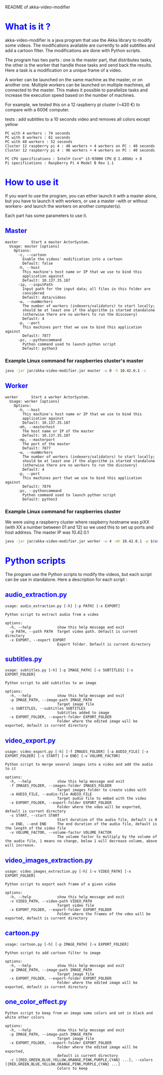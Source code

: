 README of akka-video-modifier

# <font color="blue"> What is it ?</font>

akka-video-modifier is a java program that use the Akka library to modify some videos. 
The modifications available are currently to add subtitles and add a cartoon filter. 
The modifications are done with Python scripts.

The program has two parts : one is the master part, that distributes tasks, the other is the worker that handle 
those tasks and send back the results. Here a task is a modification on a unique frame of a video. 

A worker can be launched on the same machine as the master, or on another one. 
Multiple workers can be launched on multiple machines, all connected to the master.
This makes it possible to parallelize tasks and increase the execution speed based on the number of machines.

For example, we tested this on a 12 raspberry pi cluster (~420 €) to compare with a 600€ computer.

tests : add subtitles to a 10 seconds video and removes all colors except yellow
```
PC with 4 workers : 74 seconds
PC with 8 workers : 61 seconds
PC with 48 workers : 52 seconds
Cluster 12 raspberry pi 4 : 48 workers + 4 workers on PC : 40 seconds
Cluster 12 raspberry pi 4 : 96 workers + 4 workers on PC : 40 seconds

PC CPU specifications : Intel® Core™ i5-9300H CPU @ 2.40GHz × 8 
Pi specifications : Raspberry Pi 4 Model B Rev 1.1
```

# <font color="blue"> How to use it</font>

If you want to use the program, you can either launch it with a master alone, but you have to launch it with workers, or use a master -with or without workers-  and launch the workers on another computer(s).

Each part has some parameters to use it.

## <font color="blue"> Master </font>

```
master      Start a master ActorSystem.
  Usage: master [options]
    Options:
      -c, --cartoon
        Enable the videos' modification into a cartoon
        Default: false
      -h, --host
        This machine's host name or IP that we use to bind this 
        application against
        Default: 10.137.35.187
      -ip, --inputPath
        Input path for the input data; all files in this folder are 
        considered 
        Default: data/videos
      -w, --numWorkers
        The number of workers (indexers/validators) to start locally; 
        should be at least one if the algorithm is started standalone 
        (otherwise there are no workers to run the discovery)
        Default: 4
      -p, --port
        This machines port that we use to bind this application against
        Default: 7877
      -pc, --pythoncommand
        Python command used to launch python script
        Default: python3
```

### Example Linux command for raspberries cluster's master

```bash
java -jar jar/akka-video-modifier.jar master -w 0 -h 10.42.0.1 -c
```


## <font color="blue"> Worker </font>

```
worker      Start a worker ActorSystem.
  Usage: worker [options]
    Options:
      -h, --host
        This machine's host name or IP that we use to bind this 
        application against
        Default: 10.137.35.187
      -mh, --masterhost
        The host name or IP of the master
        Default: 10.137.35.187
      -mp, --masterport
        The port of the master
        Default: 7877
      -w, --numWorkers
        The number of workers (indexers/validators) to start locally; 
        should be at least one if the algorithm is started standalone 
        (otherwise there are no workers to run the discovery)
        Default: 4
      -p, --port
        This machines port that we use to bind this application against
        Default: 7879
      -pc, --pythoncommand
        Python command used to launch python script
        Default: python3
```

### Example Linux command for raspberries cluster

We were using a raspberry cluster where raspberry hostname was piXX (with XX a number between 01 and 12) so we used this to set up ports and host address.
The master IP was 10.42.0.1
```bash
java -jar jar/akka-video-modifier.jar worker -w 4 -mh 10.42.0.1 -p $(expr 7879 + $(hostname | grep -o '[0-9]\+')) -h $(hostname).local -pc python3
```

# <font color="blue"> Python scripts</font>

The program use the Python scripts to modify the videos, but each script can be use in standalone. Here a description for each script :

## <font color="blue"> audio_extraction.py </font>
```
usage: audio_extraction.py [-h] [-p PATH] [-x EXPORT]

Python script to extract audio from a video

options:
  -h, --help            show this help message and exit
  -p PATH, --path PATH  Target video path. Default is current directory
  -x EXPORT, --export EXPORT
                        Export folder. Default is current directory
```

## <font color="blue"> subtitles.py </font>

```
usage: subtitles.py [-h] [-p IMAGE_PATH] [-s SUBTITLES] [-x EXPORT_FOLDER]

Python script to add subtitles to an image

options:
  -h, --help            show this help message and exit
  -p IMAGE_PATH, --image-path IMAGE_PATH
                        Target image file
  -s SUBTITLES, --subtitles SUBTITLES
                        Subtitles added to image
  -x EXPORT_FOLDER, --export-folder EXPORT_FOLDER
                        Folder where the edited image will be exported, default is current directory
```

## <font color="blue"> video_export.py </font>

```
usage: video_export.py [-h] [-f IMAGES_FOLDER] [-a AUDIO_FILE] [-x EXPORT_FOLDER] [-s START] [-e END] [-v VOLUME_FACTOR]

Python script to merge several images into a video and add the audio to it

options:
  -h, --help            show this help message and exit
  -f IMAGES_FOLDER, --images-folder IMAGES_FOLDER
                        Target images folder to create video with
  -a AUDIO_FILE, --audio-file AUDIO_FILE
                        Target audio file to embed with the video
  -x EXPORT_FOLDER, --export-folder EXPORT_FOLDER
                        Folder where the vdeo will be exported, default is current directory
  -s START, --start START
                        Start duration of the audio file, default is 0
  -e END, --end END     The end duration of the audio file, default is the length of the video file
  -v VOLUME_FACTOR, --volume-factor VOLUME_FACTOR
                        The volume factor to multiply by the volume of the audio file, 1 means no change, below 1 will decrease volume, above will increase.
```

## <font color="blue"> video_images_extraction.py </font>

```
usage: video_images_extraction.py [-h] [-v VIDEO_PATH] [-x EXPORT_FOLDER]

Python script to export each frame of a given video

options:
  -h, --help            show this help message and exit
  -v VIDEO_PATH, --video-path VIDEO_PATH
                        Target video file
  -x EXPORT_FOLDER, --export-folder EXPORT_FOLDER
                        Folder where the frames of the vdeo will be exported, default is current directory
```

## <font color="blue"> cartoon.py </font>
```
usage: cartoon.py [-h] [-p IMAGE_PATH] [-x EXPORT_FOLDER]

Python script to add cartoon filter to image

options:
  -h, --help            show this help message and exit
  -p IMAGE_PATH, --image-path IMAGE_PATH
                        Target image file
  -x EXPORT_FOLDER, --export-folder EXPORT_FOLDER
                        Folder where the edited image will be exported, default is current directory
```

## <font color="blue"> one_color_effect.py </font>
```
Python script to keep from an image some colors and set in black and white other colors

options:
  -h, --help            show this help message and exit
  -p IMAGE_PATH, --image-path IMAGE_PATH
                        Target image file
  -x EXPORT_FOLDER, --export-folder EXPORT_FOLDER
                        Folder where the edited image will be exported,
                        default is current directory
  -c [{RED,GREEN,BLUE,YELLOW,ORANGE,PINK,PURPLE,CYAN} ...], --colors [{RED,GREEN,BLUE,YELLOW,ORANGE,PINK,PURPLE,CYAN} ...]
                        Colors to keep
```